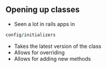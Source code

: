 ## Opening up classes

- Seen a lot in rails apps in
```ruby
config/initializers
```
- Takes the latest version of the class
- Allows for overriding
- Allows for adding new methods
